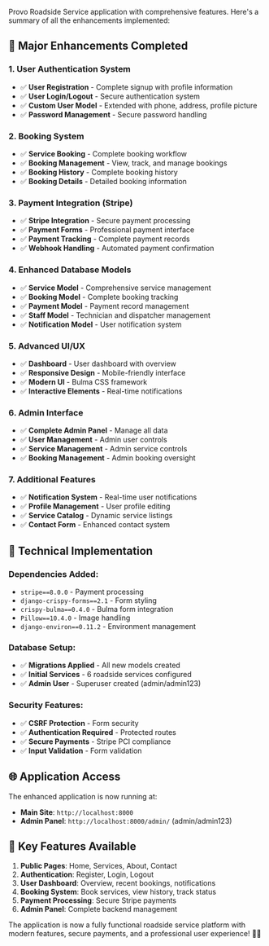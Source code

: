 Provo Roadside Service application with comprehensive features. Here's a summary of all the enhancements implemented:

## 🚀 **Major Enhancements Completed**

### **1. User Authentication System**
- ✅ **User Registration** - Complete signup with profile information
- ✅ **User Login/Logout** - Secure authentication system
- ✅ **Custom User Model** - Extended with phone, address, profile picture
- ✅ **Password Management** - Secure password handling

### **2. Booking System**
- ✅ **Service Booking** - Complete booking workflow
- ✅ **Booking Management** - View, track, and manage bookings
- ✅ **Booking History** - Complete booking history
- ✅ **Booking Details** - Detailed booking information

### **3. Payment Integration (Stripe)**
- ✅ **Stripe Integration** - Secure payment processing
- ✅ **Payment Forms** - Professional payment interface
- ✅ **Payment Tracking** - Complete payment records
- ✅ **Webhook Handling** - Automated payment confirmation

### **4. Enhanced Database Models**
- ✅ **Service Model** - Comprehensive service management
- ✅ **Booking Model** - Complete booking tracking
- ✅ **Payment Model** - Payment record management
- ✅ **Staff Model** - Technician and dispatcher management
- ✅ **Notification Model** - User notification system

### **5. Advanced UI/UX**
- ✅ **Dashboard** - User dashboard with overview
- ✅ **Responsive Design** - Mobile-friendly interface
- ✅ **Modern UI** - Bulma CSS framework
- ✅ **Interactive Elements** - Real-time notifications

### **6. Admin Interface**
- ✅ **Complete Admin Panel** - Manage all data
- ✅ **User Management** - Admin user controls
- ✅ **Service Management** - Admin service controls
- ✅ **Booking Management** - Admin booking oversight

### **7. Additional Features**
- ✅ **Notification System** - Real-time user notifications
- ✅ **Profile Management** - User profile editing
- ✅ **Service Catalog** - Dynamic service listings
- ✅ **Contact Form** - Enhanced contact system

## 🔧 **Technical Implementation**

### **Dependencies Added:**
- `stripe==8.0.0` - Payment processing
- `django-crispy-forms==2.1` - Form styling
- `crispy-bulma==0.4.0` - Bulma form integration
- `Pillow==10.4.0` - Image handling
- `django-environ==0.11.2` - Environment management

### **Database Setup:**
- ✅ **Migrations Applied** - All new models created
- ✅ **Initial Services** - 6 roadside services configured
- ✅ **Admin User** - Superuser created (admin/admin123)

### **Security Features:**
- ✅ **CSRF Protection** - Form security
- ✅ **Authentication Required** - Protected routes
- ✅ **Secure Payments** - Stripe PCI compliance
- ✅ **Input Validation** - Form validation

## 🌐 **Application Access**

The enhanced application is now running at:
- **Main Site**: `http://localhost:8000`
- **Admin Panel**: `http://localhost:8000/admin/` (admin/admin123)

## 🎯 **Key Features Available**

1. **Public Pages**: Home, Services, About, Contact
2. **Authentication**: Register, Login, Logout
3. **User Dashboard**: Overview, recent bookings, notifications
4. **Booking System**: Book services, view history, track status
5. **Payment Processing**: Secure Stripe payments
6. **Admin Panel**: Complete backend management

The application is now a fully functional roadside service platform with modern features, secure payments, and a professional user experience! 🚗✨